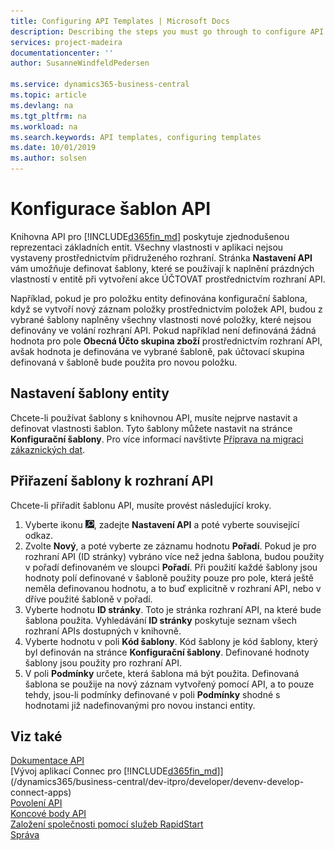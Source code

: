 ```yaml
---
title: Configuring API Templates | Microsoft Docs
description: Describing the steps you must go through to configure API templates for Dynamics 365 Business Central.
services: project-madeira
documentationcenter: ''
author: SusanneWindfeldPedersen

ms.service: dynamics365-business-central
ms.topic: article
ms.devlang: na
ms.tgt_pltfrm: na
ms.workload: na
ms.search.keywords: API templates, configuring templates
ms.date: 10/01/2019
ms.author: solsen
---
```


# Konfigurace šablon API
Knihovna API pro [!INCLUDE[d365fin_md](includes/d365fin_md.md)] poskytuje zjednodušenou reprezentaci základních entit. Všechny vlastnosti v aplikaci nejsou vystaveny prostřednictvím přidruženého rozhraní. Stránka **Nastavení API** vám umožňuje definovat šablony, které se používají k naplnění prázdných vlastností v entitě při vytvoření akce ÚČTOVAT prostřednictvím rozhraní API.

Například, pokud je pro položku entity definována konfigurační šablona, když se vytvoří nový záznam položky prostřednictvím položek API, budou z vybrané šablony naplněny všechny vlastnosti nové položky, které nejsou definovány ve volání rozhraní API. Pokud například není definováná žádná hodnota pro pole **Obecná Účto skupina zboží** prostřednictvím rozhraní API, avšak hodnota je definována ve vybrané šabloně, pak účtovací skupina definovaná v šabloně  bude použita pro novou položku.

## Nastavení šablony entity
Chcete-li používat šablony s knihovnou API, musíte nejprve nastavit a definovat vlastnosti šablon. Tyto šablony můžete nastavit na stránce **Konfigurační šablony**. Pro více informací navštivte [Příprava na migraci zákaznických dat](admin-use-templates-to-prepare-customer-data-for-migration.md).

## Přiřazení šablony k rozhraní API

Chcete-li přiřadit šablonu API, musíte provést následující kroky.

1. Vyberte ikonu ![Žárovky, která otevře funkci Řekněte mi](media/ui-search/search_small.png "Řekněte mi, co chcete dělat"), zadejte **Nastavení API** a poté vyberte související odkaz.
2. Zvolte **Nový**, a poté vyberte ze záznamu hodnotu **Pořadí**.
Pokud je pro rozhraní API (ID stránky) vybráno více než jedna šablona, budou použity v pořadí definovaném ve sloupci **Pořadí**.
Při použití každé šablony jsou hodnoty polí definované v šabloně použity pouze pro pole, která ještě neměla definovanou hodnotu, a to buď explicitně v rozhraní API, nebo v dříve použité šabloně v pořadí.
3. Vyberte hodnotu **ID stránky**.
Toto je stránka rozhraní API, na které bude šablona použita. Vyhledávání **ID stránky** poskytuje seznam všech rozhraní APIs dostupných v knihovně.
4. Vyberte hodnotu v poli **Kód šablony**.
Kód šablony je kód šablony, který byl definován na stránce **Konfigurační šablony**. Definované hodnoty šablony jsou použity pro rozhraní API.
5. V poli **Podmínky** určete, která šablona má být použita.
Definovaná šablona se použije na nový záznam vytvořený pomocí API, a to pouze tehdy, jsou-li podmínky definované v poli **Podmínky** shodné s hodnotami již nadefinovanými pro novou instanci entity.

## Viz také
[Dokumentace API](/dynamics-nav/fin-graph)  
[Vývoj aplikací Connec pro [!INCLUDE[d365fin_md](includes/d365fin_md.md)]](/dynamics365/business-central/dev-itpro/developer/devenv-develop-connect-apps)  
[Povolení API](/dynamics-nav/enabling-apis-for-dynamics-nav)  
[Koncové body API](/dynamics-nav/endpoints-apis-for-dynamics)  
[Založení společnosti pomocí služeb RapidStart](admin-set-up-a-company-with-rapidstart.md)  
[Správa](admin-setup-and-administration.md)